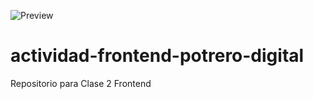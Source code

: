 ![Preview](https://user-images.githubusercontent.com/88458166/132610320-31cb152c-8be7-492c-9727-f78fa766a791.png)
# actividad-frontend-potrero-digital
Repositorio para Clase 2 Frontend
